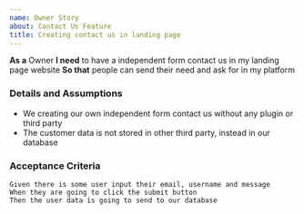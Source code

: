 ```yaml
---
name: Owner Story
about: Contact Us Feature
title: Creating contact us in landing page
---
```


**As a** Owner 
 **I need** to have a independent form contact us in my landing page website
 **So that** people can send their need and ask for in my platform
   
 ### Details and Assumptions
 * We creating our own independent form contact us without any plugin or third party
 * The customer data is not stored in other third party, instead in our database
   
 ### Acceptance Criteria  
   
 ```gherkin
 Given there is some user input their email, username and message
 When they are going to click the submit button
 Then the user data is going to send to our database
 ```
